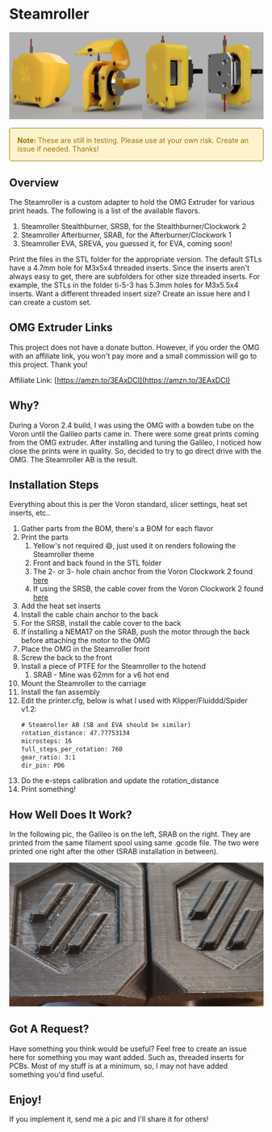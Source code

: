 # Steamroller

![OMG Extruder and Steamroller Parts](/images/srs.png "Steamroller")

<div style='border: 1px solid #997404; border-radius: 5px; background-color: #fff3cd; padding: 15px; color: #997404;'>
   <strong>Note: </strong>These are still in testing. Please use at your own risk. Create an issue if needed. Thanks!
</div>

## Overview
The Steamroller is a custom adapter to hold the OMG Extruder for various print heads.
The following is a list of the available flavors.

1. Steamroller Stealthburner, SRSB, for the Stealthburner/Clockwork 2
1. Steamroller Afterburner, SRAB, for the Afterburner/Clockwork 1
1. Steamroller EVA, SREVA, you guessed it, for EVA, coming soon!

Print the files in the STL folder for the appropriate version.
The default STLs have a 4.7mm hole for M3x5x4 threaded inserts.
Since the inserts aren't always easy to get, there are subfolders for other size threaded inserts.
For example, the STLs in the folder ti-5-3 has 5.3mm holes for M3x5.5x4 inserts.
Want a different threaded insert size?
Create an issue here and I can create a custom set.

## OMG Extruder Links

This project does not have a donate button.
However, if you order the OMG with an affiliate link, you won't pay more and a small commission will go to this project.
Thank you!

Affiliate Link: [https://amzn.to/3EAxDCI](https://amzn.to/3EAxDCI)

## Why?
During a Voron 2.4 build, I was using the OMG with a bowden tube on the Voron until the Galileo parts came in.
There were some great prints coming from the OMG extruder.
After installing and tuning the Galileo, I noticed how close the prints were in quality.
So, decided to try to go direct drive with the OMG.
The Steamroller AB is the result.

## Installation Steps
Everything about this is per the Voron standard, slicer settings, heat set inserts, etc..

1. Gather parts from the BOM, there's a BOM for each flavor
1. Print the parts
   1. Yellow's not required :smile:, just used it on renders following the Steamroller theme
   1. Front and back found in the STL folder
   1. The 2- or 3- hole chain anchor from the Voron Clockwork 2 found [here](https://github.com/VoronDesign/Voron-Stealthburner/tree/main/STLs/Clockwork2)
   1. If using the SRSB, the cable cover from the Voron Clockwork 2 found [here](https://github.com/VoronDesign/Voron-Stealthburner/tree/main/STLs/Clockwork2)
1. Add the heat set inserts
1. Install the cable chain anchor to the back
1. For the SRSB, install the cable cover to the back
1. If installing a NEMA17 on the SRAB, push the motor through the back before attaching the motor to the OMG
1. Place the OMG in the Steamroller front
1. Screw the back to the front
1. Install a piece of PTFE for the Steamroller to the hotend
   1. SRAB - Mine was 62mm for a v6 hot end
1. Mount the Steamroller to the carriage
1. Install the fan assembly
1. Edit the printer.cfg, below is what I used with Klipper/Fluiddd/Spider v1.2:
      ```
      # Steamroller AB (SB and EVA should be similar)
     rotation_distance: 47.77753134
     microsteps: 16
     full_steps_per_rotation: 760
     gear_ratio: 3:1
     dir_pin: PD6
     ```
1. Do the e-steps calibration and update the rotation_distance
1. Print something!

## How Well Does It Work?
In the following pic, the Galileo is on the left, SRAB on the right. 
They are printed from the same filament spool using same .gcode file. 
The two were printed one right after the other (SRAB installation in between).

![Galileo/Steamroller Calibration Cubes](/images/20220201_082046.jpg "Galileo/Steamroller Calibration Cubes")

## Got A Request?
Have something you think would be useful?
Feel free to create an issue here for something you may want added.
Such as, threaded inserts for PCBs.
Most of my stuff is at a minimum, so, I may not have added something you'd find useful.

## Enjoy!
If you implement it, send me a pic and I'll share it for others!
